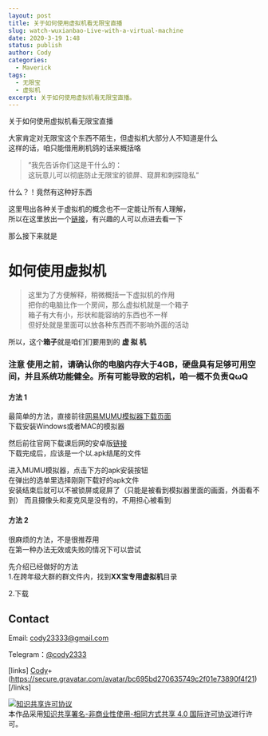 ```yaml
---
layout: post
title: 关于如何使用虚拟机看无限宝直播
slug: watch-wuxianbao-Live-with-a-virtual-machine
date: 2020-3-19 1:48
status: publish
author: Cody
categories: 
  - Maverick
tags:
  - 无限宝
  - 虚拟机
excerpt: 关于如何使用虚拟机看无限宝直播。
---
```


关于如何使用虚拟机看无限宝直播

大家肯定对无限宝这个东西不陌生，但虚拟机大部分人不知道是什么  
这样的话，咱只能借用刷机鸽的话来概括咯
>”我先告诉你们这是干什么的：  
这玩意儿可以彻底防止无限宝的锁屏、窥屏和刺探隐私“

什么？！竟然有这种好东西

这里甩出各种关于虚拟机的概念也不一定能让所有人理解，  
所以在这里放出一个[链接](https://www.baidu.com/)，有兴趣的人可以点进去看一下

那么接下来就是  
# 如何使用虚拟机  
>这里为了方便解释，稍微概括一下虚拟机的作用  
把你的电脑比作一个房间，那么虚拟机就是一个箱子  
箱子有大有小，形状和能容纳的东西也不一样  
但好处就是里面可以放各种东西而不影响外面的活动  

所以，这个**箱子**就是咱们们要用到的 **虚 拟 机**  
### 注意 使用之前，请确认你的电脑内存大于4GB，硬盘具有足够可用空间，并且系统功能健全。所有可能导致的宕机，咱一概不负责QωQ  
#### 方法 1  
最简单的方法，直接前往[网易MUMU模拟器下载页面](http://mumu.163.com/)  
下载安装Windows或者MAC的模拟器

然后前往官网下载课后网的安卓版[链接](https://www.kehou.com/charactFunction.htm)  
下载完成后，应该是一个以.apk结尾的文件

进入MUMU模拟器，点击下方的apk安装按钮  
在弹出的选单里选择刚刚下载好的apk文件  
安装结束后就可以不被锁屏或窥屏了（只能是被看到模拟器里面的画面，外面看不到）
而且摄像头和麦克风是没有的，不用担心被看到

#### 方法 2
很麻烦的方法，不是很推荐用  
在第一种办法无效或失败的情况下可以尝试

先介绍已经做好的方法  
1.在跨年级大群的群文件内，找到**XX宝专用虚拟机**目录

2.下载


## Contact

Email: cody23333@gmail.com

Telegram：[@cody2333](https://t.me/cody2333)

[links]
[Cody](https://blog.codynet.work)+(https://secure.gravatar.com/avatar/bc695bd270635749c2f01e73890f4f21)
[/links]

<a rel="license" href="http://creativecommons.org/licenses/by-nc-sa/4.0/"><img alt="知识共享许可协议" style="border-width:0" src="https://i.creativecommons.org/l/by-nc-sa/4.0/88x31.png" /></a><br />本作品采用<a rel="license" href="http://creativecommons.org/licenses/by-nc-sa/4.0/">知识共享署名-非商业性使用-相同方式共享 4.0 国际许可协议</a>进行许可。
